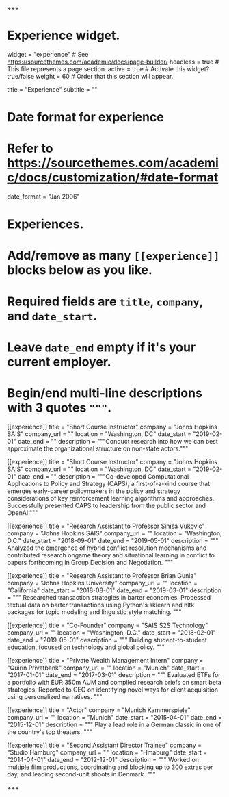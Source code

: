 +++
# Experience widget.
widget = "experience"  # See https://sourcethemes.com/academic/docs/page-builder/
headless = true  # This file represents a page section.
active = true  # Activate this widget? true/false
weight = 60  # Order that this section will appear.

title = "Experience"
subtitle = ""

# Date format for experience
#   Refer to https://sourcethemes.com/academic/docs/customization/#date-format
date_format = "Jan 2006"

# Experiences.
#   Add/remove as many `[[experience]]` blocks below as you like.
#   Required fields are `title`, `company`, and `date_start`.
#   Leave `date_end` empty if it's your current employer.
#   Begin/end multi-line descriptions with 3 quotes `"""`.

[[experience]]
  title = "Short Course Instructor"
  company = "Johns Hopkins SAIS"
  company_url = ""
  location = "Washington, DC"
  date_start = "2019-02-01"
  date_end = ""
  description = """Conduct research into how we can best approximate the organizational structure on non-state actors."""

[[experience]]
  title = "Short Course Instructor"
  company = "Johns Hopkins SAIS"
  company_url = ""
  location = "Washington, DC"
  date_start = "2019-02-01"
  date_end = ""
  description = """Co-developed Computational Applications to Policy and Strategy (CAPS), a first-of-a-kind
course that emerges early-career policymakers in the policy and strategy considerations of key reinforcement learning
algorithms and approaches. Successfully presented CAPS to leadership from the public sector and OpenAI."""

[[experience]]
  title = "Research Assistant to Professor Sinisa Vukovic"
  company = "Johns Hopkins SAIS"
  company_url = ""
  location = "Washington, D.C."
  date_start = "2018-09-01"
  date_end = "2019-05-01"
  description = """
  Analyzed the emergence of hybrid conflict resolution mechanisms and contributed research ongame theory and situational learning in conflict to papers forthcoming in Group Decision and Negotiation.
  """
  
[[experience]]
  title = "Research Assistant to Professor Brian Gunia"
  company = "Johns Hopkins University"
  company_url = ""
  location = "California"
  date_start = "2018-08-01"
  date_end = "2019-03-01"
  description = """
Researched transaction strategies in barter economies. Processed textual data on barter transactions using Python's sklearn and nltk packages for topic modeling and linguistic style matching.
  """
  
  [[experience]]
  title = "Co-Founder"
  company = "SAIS S2S Technology"
  company_url = ""
  location = "Washington, D.C."
  date_start = "2018-02-01"
  date_end = "2019-05-01"
  description = """
  Building student-to-student education, focused on technology and global policy.
  """
  
  [[experience]]
  title = "Private Wealth Management Intern"
  company = "Quirin Privatbank"
  company_url = ""
  location = "Munich"
  date_start = "2017-01-01"
  date_end = "2017-03-01"
  description = """
  Evaluated ETFs for a portfolio with EUR 350m AUM and compiled research briefs on smart beta strategies. Reported to CEO on identifying novel ways for client acquisition using personalized narratives.
  """
  
  [[experience]]
  title = "Actor"
  company = "Munich Kammerspiele"
  company_url = ""
  location = "Munich"
  date_start = "2015-04-01"
  date_end = "2015-12-01"
  description = """
  Play a lead role in a German classic in one of the country's top theaters.
  """

  [[experience]]
  title = "Second Assistant Director Trainee"
  company = "Studio Hamburg"
  company_url = ""
  location = "Hmaburg"
  date_start = "2014-04-01"
  date_end = "2012-12-01"
  description = """
  Worked on multiple film productions, coordinating and blocking up to 300 extras per day, and leading second-unit shoots in Denmark.
  """

+++

